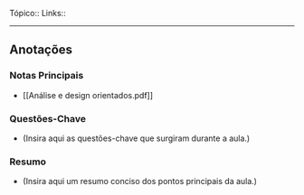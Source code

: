 Tópico::
Links::

---
## Anotações

### Notas Principais

- [[Análise e design orientados.pdf]]

### Questões-Chave

- (Insira aqui as questões-chave que surgiram durante a aula.)

### Resumo

- (Insira aqui um resumo conciso dos pontos principais da aula.)


